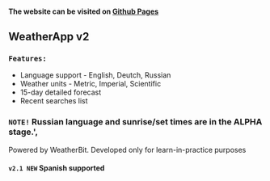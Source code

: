 #### The website can be visited on [Github Pages](http://min1one.github.io/weather-exp-react)

## WeatherApp v2

### `Features:`

* Language support - English, Deutch, Russian
* Weather units - Metric, Imperial, Scientific
* 15-day detailed forecast
* Recent searches list

### `NOTE!` Russian language and sunrise/set times are in the ALPHA stage.',
Powered by WeatherBit. 
Developed only for learn-in-practice purposes

#### `v2.1 NEW` Spanish supported
        
